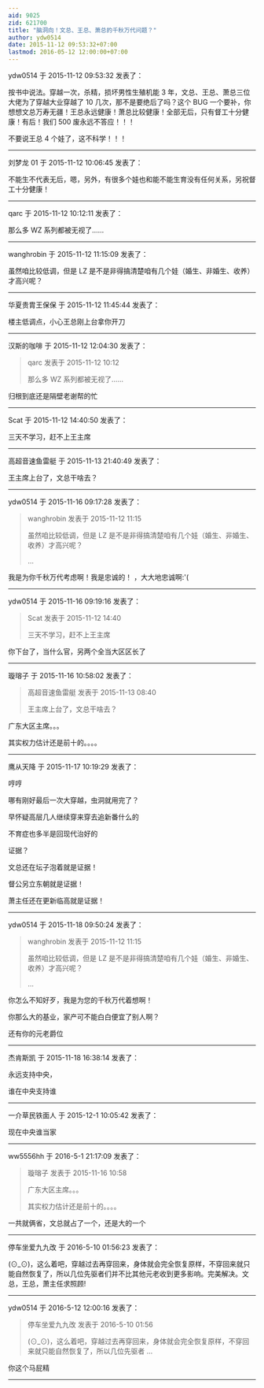 ```yaml
---
aid: 9025
zid: 621700
title: "脑洞向！文总、王总、萧总的千秋万代问题？"
author: ydw0514
date: 2015-11-12 09:53:32+07:00
lastmod: 2016-05-12 12:00:00+07:00
---
```


ydw0514 于 2015-11-12 09:53:32 发表了：

按书中说法。穿越一次，杀精，损坏男性生殖机能 3 年，文总、王总、萧总三位大佬为了穿越大业穿越了 10 几次，那不是要绝后了吗？这个 BUG 一个要补，你想想文总万寿无疆！王总永远健康！萧总比较健康！全部无后，只有督工十分健康！有后！我们 500 废永远不答应！！！

不要说王总 4 个娃了，这不科学！！！

---

刘梦龙 01 于 2015-11-12 10:06:45 发表了：

不能生不代表无后，嗯，另外，有很多个娃也和能不能生育没有任何关系，另祝督工十分健康！

---

qarc 于 2015-11-12 10:12:11 发表了：

那么多 WZ 系列都被无视了……

---

wanghrobin 于 2015-11-12 11:15:09 发表了：

虽然咱比较低调，但是 LZ 是不是非得搞清楚咱有几个娃（婚生、非婚生、收养）才高兴呢？

---

华夏贵胄王保保 于 2015-11-12 11:45:44 发表了：

楼主低调点，小心王总刚上台拿你开刀

---

汉斯的咖啡 于 2015-11-12 12:04:30 发表了：

> qarc 发表于 2015-11-12 10:12
>
> 那么多 WZ 系列都被无视了……

归根到底还是隔壁老谢帮的忙

---

Scat 于 2015-11-12 14:40:50 发表了：

三天不学习，赶不上王主席

---

高超音速鱼雷艇 于 2015-11-13 21:40:49 发表了：

王主席上台了，文总干啥去？

---

ydw0514 于 2015-11-16 09:17:28 发表了：

> wanghrobin 发表于 2015-11-12 11:15
>
> 虽然咱比较低调，但是 LZ 是不是非得搞清楚咱有几个娃（婚生、非婚生、收养）才高兴呢？
>
> ...

我是为你千秋万代考虑啊！我是忠诚的！
，大大地忠诚啊:'(

---

ydw0514 于 2015-11-16 09:19:16 发表了：

> Scat 发表于 2015-11-12 14:40
>
> 三天不学习，赶不上王主席

你下台了，当什么官，另两个全当大区区长了

---

璇瑢子 于 2015-11-16 10:58:02 发表了：

> 高超音速鱼雷艇 发表于 2015-11-13 08:40
>
> 王主席上台了，文总干啥去？

广东大区主席。。。

其实权力估计还是前十的。。。。

---

鹰从天降 于 2015-11-17 10:19:29 发表了：

哼哼

哪有刚好最后一次大穿越，虫洞就用完了？

早怀疑高层几人继续穿来穿去追新番什么的

不育症也多半是回现代治好的

证据？

文总还在坛子泡着就是证据！

督公另立东朝就是证据！

萧主任还在更新临高就是证据！

---

ydw0514 于 2015-11-18 09:50:24 发表了：

> wanghrobin 发表于 2015-11-12 11:15
>
> 虽然咱比较低调，但是 LZ 是不是非得搞清楚咱有几个娃（婚生、非婚生、收养）才高兴呢？
>
> ...

你怎么不知好歹，我是为您的千秋万代着想啊！

你那么大的基业，家产可不能白白便宜了别人啊？

还有你的元老爵位

---

杰肯斯凯 于 2015-11-18 16:38:14 发表了：

永远支持中央，

谁在中央支持谁

---

一介草民铁面人 于 2015-12-1 10:05:42 发表了：

现在中央谁当家

---

ww5556hh 于 2016-5-1 21:17:09 发表了：

> 璇瑢子 发表于 2015-11-16 10:58
>
> 广东大区主席。。。
>
> 其实权力估计还是前十的。。。。

一共就俩省，文总就占了一个，还是大的一个

---

停车坐爱九九改 于 2016-5-10 01:56:23 发表了：

(⊙_⊙)，这么着吧，穿越过去再穿回来，身体就会完全恢复原样，不穿回来就只能自然恢复了，所以几位先驱者们并不比其他元老收到更多影响。完美解决。文总，王总，萧主任求照顾!

---

ydw0514 于 2016-5-12 12:00:16 发表了：

> 停车坐爱九九改 发表于 2016-5-10 01:56
>
> (⊙_⊙)，这么着吧，穿越过去再穿回来，身体就会完全恢复原样，不穿回来就只能自然恢复了，所以几位先驱者 ...

你这个马屁精

---
